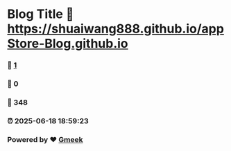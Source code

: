 # Blog Title :link: https://shuaiwang888.github.io/appStore-Blog.github.io 
### :page_facing_up: [1](https://shuaiwang888.github.io/appStore-Blog.github.io/tag.html) 
### :speech_balloon: 0 
### :hibiscus: 348 
### :alarm_clock: 2025-06-18 18:59:23 
### Powered by :heart: [Gmeek](https://github.com/Meekdai/Gmeek)
